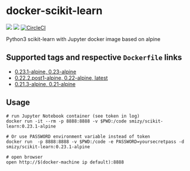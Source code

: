 # docker-scikit-learn
[![](https://images.microbadger.com/badges/image/smizy/scikit-learn:0.23.1-alpine.svg)](https://microbadger.com/images/smizy/scikit-learn:0.23.1-alpine "Get your own image badge on microbadger.com") 
[![](https://images.microbadger.com/badges/version/smizy/scikit-learn:0.23.1-alpine.svg)](https://microbadger.com/images/smizy/scikit-learn:0.23.1-alpine "Get your own version badge on microbadger.com")
[![CircleCI](https://circleci.com/gh/smizy/docker-scikit-learn/tree/0.23.svg?style=svg&circle-token=0142f1f1188bf3bd4407cd860c1e8280f7315f60)](https://circleci.com/gh/smizy/docker-scikit-learn/tree/0.23)

Python3 scikit-learn with Jupyter docker image based on alpine 

## Supported tags and respective `Dockerfile` links

* [0.23.1-alpine, 0.23-alpine](https://github.com/smizy/docker-scikit-learn/blob/0.23/Dockerfile)
* [0.22.2.post1-alpine, 0.22-alpine, latest](https://github.com/smizy/docker-scikit-learn/blob/0.22/Dockerfile)
* [0.21.3-alpine, 0.21-alpine](https://github.com/smizy/docker-scikit-learn/blob/master/Dockerfile)

## Usage

```
# run Jupyter Notebook container (see token in log)
docker run -it --rm -p 8888:8888 -v $PWD:/code smizy/scikit-learn:0.23.1-alpine

# Or use PASSWORD environment variable instead of token
docker run  -p 8888:8888 -v $PWD:/code -e PASSWORD=yoursecretpass -d smizy/scikit-learn:0.23.1-alpine

# open browser
open http://$(docker-machine ip default):8888
```

